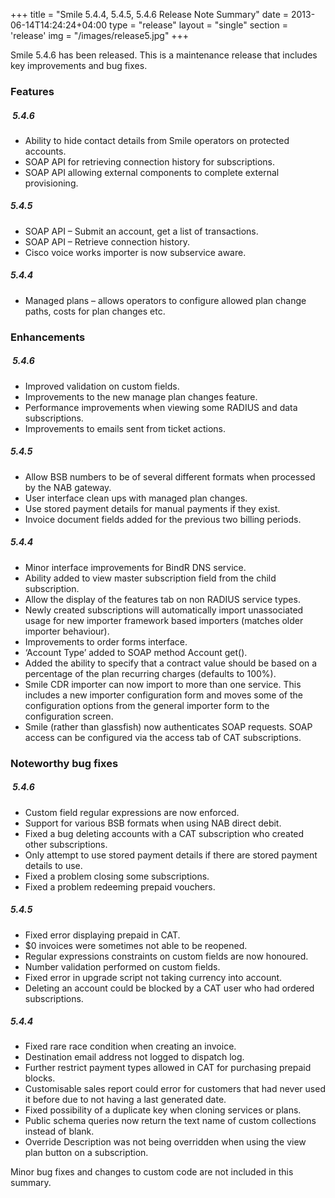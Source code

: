 +++
title = "Smile 5.4.4, 5.4.5, 5.4.6 Release Note Summary"
date = 2013-06-14T14:24:24+04:00
type = "release"
layout = "single"
section = 'release'
img = "/images/release5.jpg"
+++


<p>Smile 5.4.6 has been released. This is a maintenance release that includes key improvements and bug fixes.</p>
<h3>Features</h3>
<h5>&nbsp;5.4.6</h5>
<ul>
<li>Ability to hide contact details from Smile operators on protected accounts.</li>
<li>SOAP API for retrieving connection history for subscriptions.</li>
<li>SOAP API allowing external components to complete external provisioning.</li>
</ul>
<h5>5.4.5</h5>
<ul>
<li>SOAP API – Submit an account, get a list of transactions.</li>
<li>SOAP API – Retrieve connection history.</li>
<li>Cisco voice works importer is now subservice aware.</li>
</ul>
<h5>5.4.4</h5>
<ul>
<li>Managed plans – allows operators to configure allowed plan change paths, costs for plan changes etc.</li>
</ul>
<h3>Enhancements</h3>
<h5>&nbsp;5.4.6</h5>
<ul>
<li>Improved validation on custom fields.</li>
<li>Improvements to the new manage plan changes feature.</li>
<li>Performance improvements when viewing some RADIUS and data subscriptions.</li>
<li>Improvements to emails sent from ticket actions.</li>
</ul>
<h5>5.4.5</h5>
<ul>
<li>Allow BSB numbers to be of several different formats when processed by the NAB gateway.</li>
<li>User interface clean ups with managed plan changes.</li>
<li>Use stored payment details for manual payments if they exist.</li>
<li>Invoice document fields added for the previous two billing periods.</li>
</ul>
<h5>5.4.4</h5>
<ul>
<li>Minor interface improvements for BindR DNS service.</li>
<li>Ability added to view master subscription field from the child subscription.</li>
<li>Allow the display of the features tab on non RADIUS service types.</li>
<li>Newly created subscriptions will automatically import unassociated usage for new importer framework based importers (matches older importer behaviour).</li>
<li>Improvements to order forms interface.</li>
<li>‘Account Type’ added to SOAP method Account get().</li>
<li>Added the ability to specify that a contract value should be based on a percentage of the plan recurring charges (defaults to 100%).</li>
<li>Smile CDR importer can now import to more than one service. This includes a new importer configuration form and moves some of the configuration options from the general importer form to the configuration screen.</li>
<li>Smile (rather than glassfish) now authenticates SOAP requests. SOAP access can be configured via the access tab of CAT subscriptions.</li>
</ul>
<h3>Noteworthy bug fixes</h3>
<h5>&nbsp;5.4.6</h5>
<ul>
<li>Custom field regular expressions are now enforced.</li>
<li>Support for various BSB formats when using NAB direct debit.</li>
<li>Fixed a bug deleting accounts with a CAT subscription who created other subscriptions.</li>
<li>Only attempt to use stored payment details if there are stored payment details to use.</li>
<li>Fixed a problem closing some subscriptions.</li>
<li>Fixed a problem redeeming prepaid vouchers.</li>
</ul>
<h5>5.4.5</h5>
<ul>
<li>Fixed error displaying prepaid in CAT.</li>
<li>$0 invoices were sometimes not able to be reopened.</li>
<li>Regular expressions constraints on custom fields are now honoured.</li>
<li>Number validation performed on custom fields.</li>
<li>Fixed error in upgrade script not taking currency into account.</li>
<li>Deleting an account could be blocked by a CAT user who had ordered subscriptions.</li>
</ul>
<h5>5.4.4</h5>
<ul>
<li>Fixed rare race condition when creating an invoice.</li>
<li>Destination email address not logged to dispatch log.</li>
<li>Further restrict payment types allowed in CAT for purchasing prepaid blocks.</li>
<li>Customisable sales report could error for customers that had never used it before due to not having a last generated date.</li>
<li>Fixed possibility of a duplicate key when cloning services or plans.</li>
<li>Public schema queries now return the text name of custom collections instead of blank.</li>
<li>Override Description was not being overridden when using the view plan button on a subscription.</li>
</ul>
<p>Minor bug fixes and changes to custom code are not included in this summary.</p>